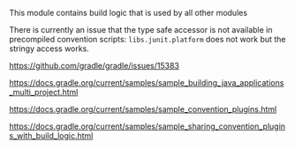This module contains build logic that is used by all other modules

There is currently an issue that the type safe accessor is not available in precompiled convention scripts:
`libs.junit.platform` does not work but the stringy access works.

https://github.com/gradle/gradle/issues/15383


https://docs.gradle.org/current/samples/sample_building_java_applications_multi_project.html

https://docs.gradle.org/current/samples/sample_convention_plugins.html

https://docs.gradle.org/current/samples/sample_sharing_convention_plugins_with_build_logic.html